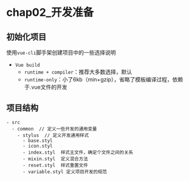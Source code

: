 # chap02_开发准备

## 初始化项目
使用`vue-cli`脚手架创建项目中的一些选择说明
* `Vue build`
    * `runtime + compiler`：推荐大多数选择，默认
    * `runtime-only`：小了6kb（min+gzip），省略了模板编译过程，依赖于.vue文件的开发

## 项目结构
```
- src
  - common  // 定义一些开发的通用变量
    - stylus  // 定义开发通用样式
      - base.styl
      - icon.styl 
      - index.styl  样式主文件，确定个文件之间的关系
      - mixin.styl  定义混合方法
      - reset.styl  样式重置文件
      - variable.styl 定义项目开发的规范 
```
